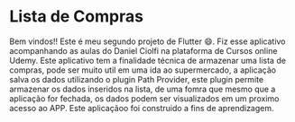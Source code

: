 # Lista de Compras



Bem vindos!! Este é meu segundo projeto de Flutter 😄. 
Fiz esse aplicativo acompanhando as aulas do Daniel Ciolfi na plataforma de Cursos online Udemy. Este aplicativo tem a finalidade técnica de armazenar uma lista de compras, pode ser muito util em uma ida ao supermercado, a aplicação salva os dados utilizando o plugin Path Provider, este plugin permite armazenar os dados inseridos na lista, de uma fomra que mesmo que a aplicação for fechada, os dados podem ser visualizados em um proximo acesso ao APP. Este aplicaçãoo foi construido a fins de aprendizagem.

